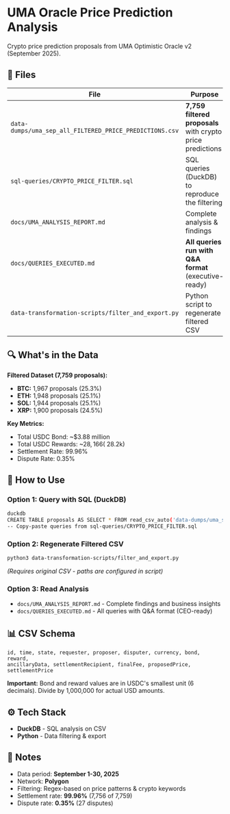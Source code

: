 # UMA Oracle Price Prediction Analysis

Crypto price prediction proposals from UMA Optimistic Oracle v2 (September 2025).

## 📁 Files

| File | Purpose |
|------|---------|
| `data-dumps/uma_sep_all_FILTERED_PRICE_PREDICTIONS.csv` | **7,759 filtered proposals** with crypto price predictions |
| `sql-queries/CRYPTO_PRICE_FILTER.sql` | SQL queries (DuckDB) to reproduce the filtering |
| `docs/UMA_ANALYSIS_REPORT.md` | Complete analysis & findings |
| `docs/QUERIES_EXECUTED.md` | **All queries run with Q&A format** (executive-ready) |
| `data-transformation-scripts/filter_and_export.py` | Python script to regenerate filtered CSV |

## 🔍 What's in the Data

**Filtered Dataset (7,759 proposals):**
- **BTC:** 1,967 proposals (25.3%)
- **ETH:** 1,948 proposals (25.1%)
- **SOL:** 1,944 proposals (25.1%)
- **XRP:** 1,900 proposals (24.5%)

**Key Metrics:**
- Total USDC Bond: ~$3.88 million
- Total USDC Rewards: ~$28,166 (~$28.2k)
- Settlement Rate: 99.96%
- Dispute Rate: 0.35%

## 🚀 How to Use

### Option 1: Query with SQL (DuckDB)
```bash
duckdb
CREATE TABLE proposals AS SELECT * FROM read_csv_auto('data-dumps/uma_sep_all_FILTERED_PRICE_PREDICTIONS.csv');
-- Copy-paste queries from sql-queries/CRYPTO_PRICE_FILTER.sql
```

### Option 2: Regenerate Filtered CSV
```bash
python3 data-transformation-scripts/filter_and_export.py
```
*(Requires original CSV - paths are configured in script)*

### Option 3: Read Analysis
- `docs/UMA_ANALYSIS_REPORT.md` - Complete findings and business insights
- `docs/QUERIES_EXECUTED.md` - All queries with Q&A format (CEO-ready)

## 📊 CSV Schema

```
id, time, state, requester, proposer, disputer, currency, bond, reward, 
ancillaryData, settlementRecipient, finalFee, proposedPrice, settlementPrice
```

**Important:** Bond and reward values are in USDC's smallest unit (6 decimals). Divide by 1,000,000 for actual USD amounts.

## ⚙️ Tech Stack

- **DuckDB** - SQL analysis on CSV
- **Python** - Data filtering & export

## 📝 Notes

- Data period: **September 1-30, 2025**
- Network: **Polygon**
- Filtering: Regex-based on price patterns & crypto keywords
- Settlement rate: **99.96%** (7,756 of 7,759)
- Dispute rate: **0.35%** (27 disputes)

